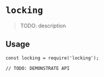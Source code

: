 # `locking`

> TODO: description

## Usage

```
const locking = require('locking');

// TODO: DEMONSTRATE API
```
